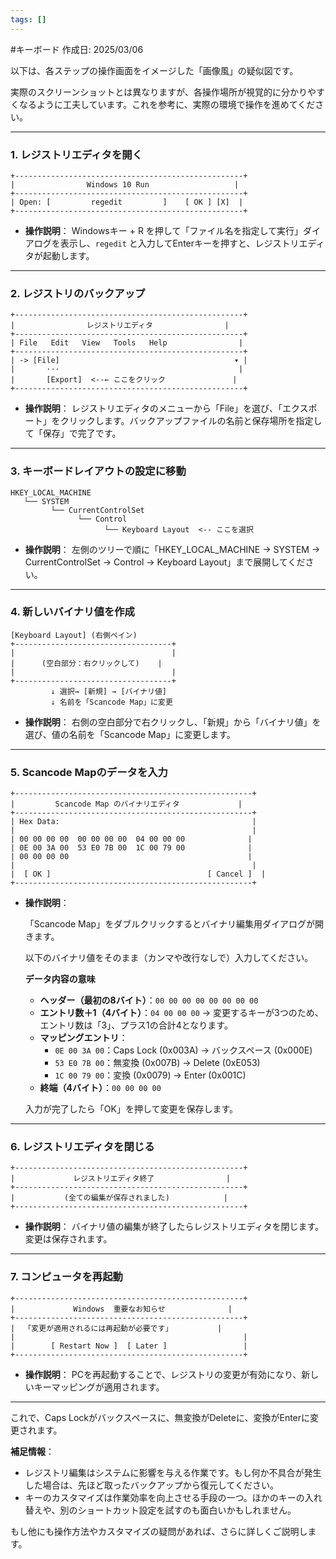 ```yaml
---
tags: []
---
```


#キーボード
作成日: 2025/03/06

以下は、各ステップの操作画面をイメージした「画像風」の疑似図です。

実際のスクリーンショットとは異なりますが、各操作場所が視覚的に分かりやすくなるように工夫しています。これを参考に、実際の環境で操作を進めてください。

---

### 1. レジストリエディタを開く

```
+---------------------------------------------------+
|                Windows 10 Run                   |
+---------------------------------------------------+
| Open: [         regedit         ]    [ OK ] [X]  |
+---------------------------------------------------+

```

- **操作説明**：
Windowsキー + R を押して「ファイル名を指定して実行」ダイアログを表示し、`regedit` と入力してEnterキーを押すと、レジストリエディタが起動します。

---

### 2. レジストリのバックアップ

```
+---------------------------------------------------+
|                レジストリエディタ                |
+---------------------------------------------------+
| File   Edit   View   Tools   Help                |
+---------------------------------------------------+
| -> [File]                                       ▾ |
|       ···                                        |
|       [Export]  <--← ここをクリック               |
+---------------------------------------------------+

```

- **操作説明**：
レジストリエディタのメニューから「File」を選び、「エクスポート」をクリックします。バックアップファイルの名前と保存場所を指定して「保存」で完了です。

---

### 3. キーボードレイアウトの設定に移動

```
HKEY_LOCAL_MACHINE
   └── SYSTEM
         └── CurrentControlSet
               └── Control
                     └── Keyboard Layout  <-- ここを選択

```

- **操作説明**：
左側のツリーで順に「HKEY_LOCAL_MACHINE → SYSTEM → CurrentControlSet → Control → Keyboard Layout」まで展開してください。

---

### 4. 新しいバイナリ値を作成

```
[Keyboard Layout] (右側ペイン)
+-----------------------------------+
|                                   |
|      (空白部分：右クリックして)    |
|                                   |
+-----------------------------------+
         ↓ 選択→ [新規] → [バイナリ値]
         ↓ 名前を「Scancode Map」に変更

```

- **操作説明**：
右側の空白部分で右クリックし、「新規」から「バイナリ値」を選び、値の名前を「Scancode Map」に変更します。

---

### 5. Scancode Mapのデータを入力

```
+-----------------------------------------------------+
|         Scancode Map のバイナリエディタ             |
+-----------------------------------------------------+
| Hex Data:                                           |
|                                                     |
| 00 00 00 00  00 00 00 00  04 00 00 00              |
| 0E 00 3A 00  53 E0 7B 00  1C 00 79 00              |
| 00 00 00 00                                        |
|                                                     |
|  [ OK ]                                   [ Cancel ]  |
+-----------------------------------------------------+

```

- **操作説明**：
    
    「Scancode Map」をダブルクリックするとバイナリ編集用ダイアログが開きます。
    
    以下のバイナリ値をそのまま（カンマや改行なしで）入力してください。
    
    **データ内容の意味**
    
    - **ヘッダー（最初の8バイト）**：`00 00 00 00 00 00 00 00`
    - **エントリ数＋1（4バイト）**：`04 00 00 00`
    → 変更するキーが3つのため、エントリ数は「3」、プラス1の合計4となります。
    - **マッピングエントリ**：
        - `0E 00 3A 00`：Caps Lock (0x003A) → バックスペース (0x000E)
        - `53 E0 7B 00`：無変換 (0x007B) → Delete (0xE053)
        - `1C 00 79 00`：変換 (0x0079) → Enter (0x001C)
    - **終端（4バイト）**：`00 00 00 00`
    
    入力が完了したら「OK」を押して変更を保存します。
    

---

### 6. レジストリエディタを閉じる

```
+---------------------------------------------------+
|             レジストリエディタ終了                |
+---------------------------------------------------+
|           (全ての編集が保存されました)            |
+---------------------------------------------------+

```

- **操作説明**：
バイナリ値の編集が終了したらレジストリエディタを閉じます。変更は保存されます。

---

### 7. コンピュータを再起動

```
+---------------------------------------------------+
|             Windows  重要なお知らせ              |
+---------------------------------------------------+
|  「変更が適用されるには再起動が必要です」          |
|                                                   |
|        [ Restart Now ]  [ Later ]                 |
+---------------------------------------------------+

```

- **操作説明**：
PCを再起動することで、レジストリの変更が有効になり、新しいキーマッピングが適用されます。

---

これで、Caps Lockがバックスペースに、無変換がDeleteに、変換がEnterに変更されます。

**補足情報**：

- レジストリ編集はシステムに影響を与える作業です。もし何か不具合が発生した場合は、先ほど取ったバックアップから復元してください。
- キーのカスタマイズは作業効率を向上させる手段の一つ。ほかのキーの入れ替えや、別のショートカット設定を試すのも面白いかもしれません。

もし他にも操作方法やカスタマイズの疑問があれば、さらに詳しくご説明します。